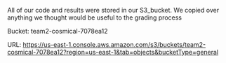 All of our code and results were stored in our S3_bucket. We copied over anything we thought would be useful to the grading process



Bucket: team2-cosmical-7078ea12




URL: https://us-east-1.console.aws.amazon.com/s3/buckets/team2-cosmical-7078ea12?region=us-east-1&tab=objects&bucketType=general

